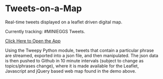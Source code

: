 # Tweets-on-a-Map
Real-time tweets displayed on a leaflet driven digital map. 

Currently tracking: #MINIEGGS Tweets.

<a href="https://fitzpk.github.io/Tweets-on-a-Map/">Click Here to Open the App</a>

Using the Tweepy Python module, tweets that contain a particular phrase are streamed, exported into a json file, and then manipulated. The json data is then pushed to Github in 10 minute intervals (subject to change as topics/phrases change), where it is made available for the Leaflet, Javascript and jQuery based web map found in the demo above.
